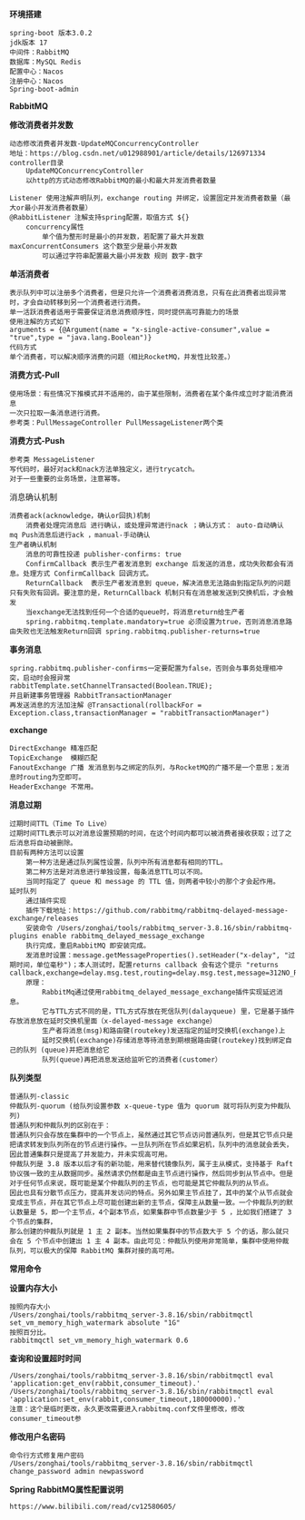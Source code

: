 
**环境搭建**
    
    spring-boot 版本3.0.2
    jdk版本 17 
    中间件：RabbitMQ
    数据库：MySQL Redis
    配置中心：Nacos
    注册中心：Nacos
    Spring-boot-admin

**RabbitMQ**

**修改消费者并发数**

    动态修改消费者并发数-UpdateMQConcurrencyController
    地址：https://blog.csdn.net/u012988901/article/details/126971334
    controller目录 
        UpdateMQConcurrencyController 
        以http的方式动态修改RabbitMQ的最小和最大并发消费者数量
    
    Listener 使用注解声明队列，exchange routing 并绑定，设置固定并发消费者数量（最大or最小并发消费者数量）
    @RabbitListener 注解支持spring配置，取值方式 ${} 
        concurrency属性 
            单个值为整形时是最小的并发数，若配置了最大并发数 maxConcurrentConsumers 这个数至少是最小并发数
            可以通过字符串配置最大最小并发数 规则 数字-数字

**单活消费者**
    
    表示队列中可以注册多个消费者，但是只允许一个消费者消费消息，只有在此消费者出现异常时，才会自动转移到另一个消费者进行消费。
    单一活跃消费者适用于需要保证消息消费顺序性，同时提供高可靠能力的场景
    使用注解的方式如下
    arguments = {@Argument(name = "x-single-active-consumer",value = "true",type = "java.lang.Boolean")}
    代码方式
    单个消费者，可以解决顺序消费的问题（相比RocketMQ，并发性比较差。）

**消费方式-Pull**

    使用场景：有些情况下推模式并不适用的，由于某些限制，消费者在某个条件成立时才能消费消息
    一次只拉取一条消息进行消费。
    参考类：PullMessageController PullMessageListener两个类

**消费方式-Push**

    参考类 MessageListener
    写代码时，最好对ack和nack方法单独定义，进行trycatch。
    对于一些重要的业务场景，注意幂等。

消息确认机制
    
    消费者ack(acknowledge，确认or回执)机制
        消费者处理完消息后 进行确认，或处理异常进行nack ；确认方式： auto-自动确认 mq Push消息后进行ack ，manual-手动确认
    生产者确认机制
        消息的可靠性投递 publisher-confirms: true
        ConfirmCallback 表示生产者发消息到 exchange 后发送的消息，成功失败都会有消息。处理方式 ConfirmCallback 回调方式。
        ReturnCallback  表示生产者发消息到 queue，解决消息无法路由到指定队列的问题 只有失败有回调。要注意的是，ReturnCallback 机制只有在消息被发送到交换机后，才会触发
        当exchange无法找到任何一个合适的queue时，将消息return给生产者
        spring.rabbitmq.template.mandatory=true 必须设置为true，否则消息消息路由失败也无法触发Return回调 spring.rabbitmq.publisher-returns=true
**事务消息**

    spring.rabbitmq.publisher-confirms一定要配置为false，否则会与事务处理相冲突，启动时会报异常
    rabbitTemplate.setChannelTransacted(Boolean.TRUE); 
    并且新建事务管理器 RabbitTransactionManager
    再发送消息的方法加注解 @Transactional(rollbackFor = Exception.class,transactionManager = "rabbitTransactionManager")

**exchange**

    DirectExchange 精准匹配
    TopicExchange  模糊匹配
    FanoutExchange 广播 发消息到与之绑定的队列，与RocketMQ的广播不是一个意思；发消息时routing为空即可。
    HeaderExchange 不常用。

**消息过期**
    
    过期时间TTL（Time To Live）
    过期时间TTL表示可以对消息设置预期的时间，在这个时间内都可以被消费者接收获取；过了之后消息将自动被删除。
    目前有两种方法可以设置
        第一种方法是通过队列属性设置，队列中所有消息都有相同的TTL。
        第二种方法是对消息进行单独设置，每条消息TTL可以不同。
        当同时指定了 queue 和 message 的 TTL 值，则两者中较小的那个才会起作用。
    延时队列
        通过插件实现
        插件下载地址：https://github.com/rabbitmq/rabbitmq-delayed-message-exchange/releases
        安装命令 /Users/zonghai/tools/rabbitmq_server-3.8.16/sbin/rabbitmq-plugins enable rabbitmq_delayed_message_exchange
        执行完成，重启RabbitMQ 即安装完成。
        发消息时设置：message.getMessageProperties().setHeader("x-delay", "过期时间，单位毫秒")；本人测试时，配置returns callback 会有这个提示 "returns callback,exchange=delay.msg.test,routing=delay.msg.test,message=312NO_ROUTE"
        原理：
            RabbitMq通过使用rabbitmq_delayed_message_exchange插件实现延迟消息。
            它与TTL方式不同的是，TTL方式存放在死信队列(dalayqueue) 里，它是基于插件存放消息放在延时交换机里面（x-delayed-message exchange） 
            生产者将消息(msg)和路由键(routekey)发送指定的延时交换机(exchange)上
            延时交换机(exchange)存储消息等待消息到期根据路由键(routekey)找到绑定自己的队列 (queue)并把消息给它
            队列(queue)再把消息发送给监听它的消费者(customer）
**队列类型**  
    
    普通队列-classic
    仲裁队列-quorum (给队列设置参数 x-queue-type 值为 quorum 就可将队列变为仲裁队列)
    普通队列和仲裁队列的区别在于：
    普通队列只会存放在集群中的一个节点上，虽然通过其它节点访问普通队列，但是其它节点只是把请求转发到队列所在的节点进行操作。一旦队列所在节点如果宕机，队列中的消息就会丢失，因此普通集群只是提高了并发能力，并未实现高可用。
    仲裁队列是 3.8 版本以后才有的新功能，用来替代镜像队列，属于主从模式，支持基于 Raft 协议强一致的主从数据同步。虽然请求仍然都是由主节点进行操作，然后同步到从节点中。但是对于任何节点来说，既可能是某个仲裁队列的主节点，也可能是其它仲裁队列的从节点。
    因此也具有分散节点压力，提高并发访问的特点。另外如果主节点挂了，其中的某个从节点就会变成主节点，并在其它节点上尽可能创建出新的主节点，保障主从数量一致。一个仲裁队列的默认数量是 5，即一个主节点，4个副本节点，如果集群中节点数量少于 5 ，比如我们搭建了 3 个节点的集群，
    那么创建的仲裁队列就是 1 主 2 副本。当然如果集群中的节点数大于 5 个的话，那么就只会在 5 个节点中创建出 1 主 4 副本。由此可见：仲裁队列使用非常简单，集群中使用仲裁队列，可以极大的保障 RabbitMQ 集群对接的高可用。



**常用命令**

**设置内存大小**
    
    按照内存大小
    /Users/zonghai/tools/rabbitmq_server-3.8.16/sbin/rabbitmqctl set_vm_memory_high_watermark absolute "1G"
    按照百分比。
    rabbitmqctl set_vm_memory_high_watermark 0.6

**查询和设置超时时间**
    
    /Users/zonghai/tools/rabbitmq_server-3.8.16/sbin/rabbitmqctl eval 'application:get_env(rabbit,consumer_timeout).'
    /Users/zonghai/tools/rabbitmq_server-3.8.16/sbin/rabbitmqctl eval 'application:set_env(rabbit,consumer_timeout,180000000).'
    注意：这个是临时更改，永久更改需要进入rabbitmq.conf文件里修改，修改consumer_timeout参

**修改用户名密码**
    
    命令行方式修复用户密码
    /Users/zonghai/tools/rabbitmq_server-3.8.16/sbin/rabbitmqctl change_password admin newpassword

**Spring RabbitMQ属性配置说明**
    
    https://www.bilibili.com/read/cv12580605/